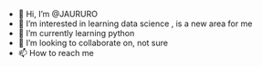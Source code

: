- 👋 Hi, I’m @JAURURO
- 👀 I’m interested in learning data science , is a new area for me
- 🌱 I’m currently learning python
- 💞️ I’m looking to collaborate on, not sure
- 📫 How to reach me 

<!---
JAURURO/JAURURO is a ✨ special ✨ repository because its `README.md` (this file) appears on your GitHub profile.
You can click the Preview link to take a look at your changes.
--->
